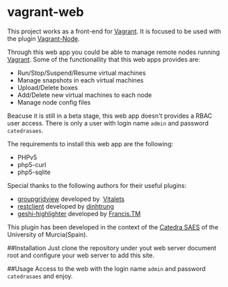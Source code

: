 vagrant-web
============

This project works as a front-end for [Vagrant](http://www.vagrantup.com/). It is focused to be used with the plugin [Vagrant-Node](https://github.com/fjsanpedro/vagrant-node). 

Through this web app you could be able to manage remote nodes running [Vagrant](http://www.vagrantup.com/). Some of the functionallity that this web apps provides are:

* Run/Stop/Suspend/Resume virtual machines
* Manage snapshots in each virtual machines
* Upload/Delete boxes
* Add/Delete new virtual machines to each node
* Manage node config files

Beacuse it is still in a beta stage, this web app doesn't provides a RBAC user access. There is only a user with login name `admin` and password `catedrasaes`.

The requirements to install this web app are the following:

* PHPv5
* php5-curl
* php5-sqlite

Special thanks to the following authors for their useful plugins:

* [groupgridview](http://www.yiiframework.com/extension/groupgridview/) developed by  [Vitalets](http://www.yiiframework.com/user/56359/)
* [restclient](http://www.yiiframework.com/extension/restclient/) developed by [dinhtrung](http://www.yiiframework.com/user/26195/)
* [geshi-highlighter](http://www.yiiframework.com/extension/geshi-highlighter/) developed by [Francis.TM](http://www.yiiframework.com/user/4808/)


This plugin has been developed in the context of the [Catedra SAES](http://www.catedrasaes.org) of the University of Murcia(Spain).

##Installation
Just clone the repository under yout web server document root and configure your web server to add this site.

##Usage
Access to the web with the login name `admin` and password `catedrasaes` and enjoy.



